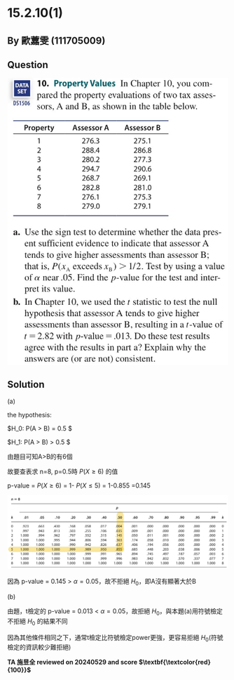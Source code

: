 # 15.2.10(1)
## By 歐䕒雯 (111705009)

## Question
![image](https://github.com/HWTeng-Course/202402-Statistics/blob/main/Images/15.2.10.jpg)


## Solution

(a)

the hypothesis:

$H_0: P(A > B) = 0.5 $

$H_1: P(A > B) > 0.5 $

由題目可知A>B的有6個

故要查表求 n=8, p=0.5時 $P(X \geq 6)$ 的值

p-value = $P(X \geq 6)$ = 1- $P(X \leq 5)$ = 1-0.855 =0.145

![image](https://github.com/HWTeng-Course/202402-Statistics/blob/main/Images/0520.jpg)

因為 p-value = 0.145 > $\alpha=0.05$，故不拒絕 $H_0$，即A沒有顯著大於B


(b)

由題，t檢定的 p-value = 0.013 < $\alpha=0.05$，故拒絕 $H_0$，與本題(a)用符號檢定不拒絕 $H_0$ 的結果不同

因為其他條件相同之下，通常t檢定比符號檢定power更強，更容易拒絕 $H_0$(符號檢定的資訊較少難拒絕)

**TA 施昱全 reviewed on 20240529 and score $\textbf{\textcolor{red}{100}}$**
